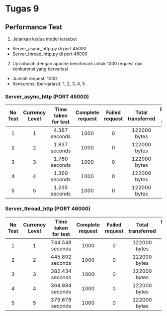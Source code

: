 # Tugas 9
## Performance Test

1. Jalankan kedua model tersebut
* Server_async_http.py di port 45000
* Server_thread_http.py di port 46000

2. Uji cobalah dengan apache benchmark untuk 1000 request dan konkurensi yang bervariasi
* Jumlah request: 1000
* Konkurensi (bervariasi): 1, 2, 3, 4, 5

### Server_async_http (PORT 45000)

| No Test | Currency Level | Time taken for test | Complete request | Failed request | Total transferred | Request per second | Time per request | Transfer rate |
| :-------------: | :-------------: | :-------------: | :-------------: | :-------------: | :-------------: | :-------------: | :-------------: | :-------------: |
| 1 | 1 | 4.367 seconds | 1000 | 0 | 122000 bytes | 228.98 [#/sec] | 4.367 ms | 27.28 Kbytes/sec |
| 2 | 2 | 1.837 seconds | 1000 | 0 | 122000 bytes | 544.23 [#/sec] | 3.675 ms | 64.84 Kbytes/sec |
| 3 | 3 | 1.780 seconds | 1000 | 0 | 122000 bytes | 561.94 [#/sec] | 5.339 ms | 66.95 Kbytes/sec |
| 4 | 4 | 1.360 seconds | 1000 | 0 | 122000 bytes | 735.43 [#/sec] | 5.439 ms | 87.62 Kbytes/sec |
| 5 | 5 | 1.235 seconds | 1000 | 0 | 122000 bytes | 809.87 [#/sec] | 6.174 ms | 96.49 Kbytes/sec |

### Server_thread_http (PORT 46000)

| No Test | Currency Level | Time taken for test | Complete request | Failed request | Total transferred | Request per second | Time per request | Transfer rate |
| :-------------: | :-------------: | :-------------: | :-------------: | :-------------: | :-------------: | :-------------: | :-------------: | :-------------: |
| 1 | 1 | 744.548 seconds | 1000 | 0 | 122000 bytes | 1.34 [#/sec] | 744.548 ms | 0.16 Kbytes/sec |
| 2 | 2 | 445.892 seconds | 1000 | 0 | 122000 bytes | 2.24 [#/sec] | 891.783 ms | 0.27 Kbytes/sec |
| 3 | 3 | 382.434 seconds | 1000 | 0 | 122000 bytes | 2.61 [#/sec] | 1147.301 ms | 0.31 Kbytes/sec |
| 4 | 4 | 364.884 seconds | 1000 | 0 | 122000 bytes | 2.74 [#/sec] | 364.884 ms | 0.33 Kbytes/sec |
| 5 | 5 | 379.678 seconds | 1000 | 0 | 122000 bytes | 2.63 [#/sec] | 1898.389 ms | 0.31 Kbytes/sec |
